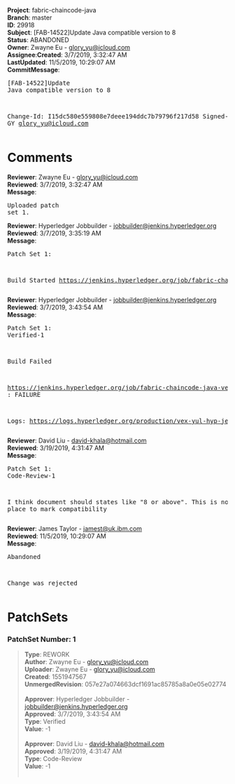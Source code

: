<strong>Project</strong>: fabric-chaincode-java</br><strong>Branch</strong>: master<br><strong>ID</strong>: 29918<br><strong>Subject</strong>: [FAB-14522]Update Java compatible version to 8<br><strong>Status</strong>: ABANDONED<br><strong>Owner</strong>: Zwayne Eu - glory_yu@icloud.com<br><strong>Assignee</strong>:<strong>Created</strong>: 3/7/2019, 3:32:47 AM<br><strong>LastUpdated</strong>: 11/5/2019, 10:29:07 AM<br><strong>CommitMessage</strong>:<br><pre>[FAB-14522]Update Java compatible version to 8

Change-Id: I15dc580e559808e7deee194ddc7b79796f217d58
Signed-off-by: GY <glory_yu@icloud.com>
</pre><h1>Comments</h1><strong>Reviewer</strong>: Zwayne Eu - glory_yu@icloud.com<br><strong>Reviewed</strong>: 3/7/2019, 3:32:47 AM<br><strong>Message</strong>: <pre>Uploaded patch set 1.</pre><strong>Reviewer</strong>: Hyperledger Jobbuilder - jobbuilder@jenkins.hyperledger.org<br><strong>Reviewed</strong>: 3/7/2019, 3:35:19 AM<br><strong>Message</strong>: <pre>Patch Set 1:

Build Started https://jenkins.hyperledger.org/job/fabric-chaincode-java-verify-x86_64/60/</pre><strong>Reviewer</strong>: Hyperledger Jobbuilder - jobbuilder@jenkins.hyperledger.org<br><strong>Reviewed</strong>: 3/7/2019, 3:43:54 AM<br><strong>Message</strong>: <pre>Patch Set 1: Verified-1

Build Failed 

https://jenkins.hyperledger.org/job/fabric-chaincode-java-verify-x86_64/60/ : FAILURE

Logs: https://logs.hyperledger.org/production/vex-yul-hyp-jenkins-3/fabric-chaincode-java-verify-x86_64/60</pre><strong>Reviewer</strong>: David Liu - david-khala@hotmail.com<br><strong>Reviewed</strong>: 3/19/2019, 4:31:47 AM<br><strong>Message</strong>: <pre>Patch Set 1: Code-Review-1

I think document should states like "8 or above". This is not a good place to mark compatibility</pre><strong>Reviewer</strong>: James Taylor - jamest@uk.ibm.com<br><strong>Reviewed</strong>: 11/5/2019, 10:29:07 AM<br><strong>Message</strong>: <pre>Abandoned

Change was rejected</pre><h1>PatchSets</h1><h3>PatchSet Number: 1</h3><blockquote><strong>Type</strong>: REWORK<br><strong>Author</strong>: Zwayne Eu - glory_yu@icloud.com<br><strong>Uploader</strong>: Zwayne Eu - glory_yu@icloud.com<br><strong>Created</strong>: 1551947567<br><strong>UnmergedRevision</strong>: 057e27a074663dcf1691ac85785a8a0e05e02774<br><br><strong>Approver</strong>: Hyperledger Jobbuilder - jobbuilder@jenkins.hyperledger.org<br><strong>Approved</strong>: 3/7/2019, 3:43:54 AM<br><strong>Type</strong>: Verified<br><strong>Value</strong>: -1<br><br><strong>Approver</strong>: David Liu - david-khala@hotmail.com<br><strong>Approved</strong>: 3/19/2019, 4:31:47 AM<br><strong>Type</strong>: Code-Review<br><strong>Value</strong>: -1<br><br></blockquote>